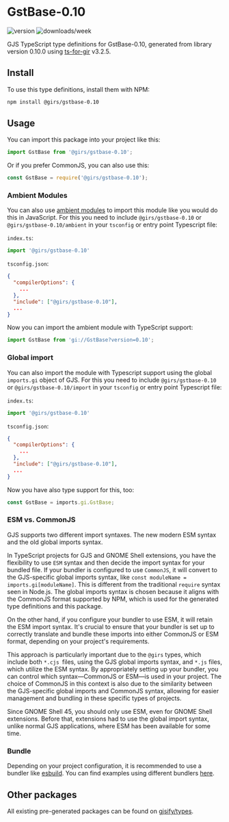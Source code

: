 
# GstBase-0.10

![version](https://img.shields.io/npm/v/@girs/gstbase-0.10)
![downloads/week](https://img.shields.io/npm/dw/@girs/gstbase-0.10)


GJS TypeScript type definitions for GstBase-0.10, generated from library version 0.10.0 using [ts-for-gir](https://github.com/gjsify/ts-for-gir) v3.2.5.


## Install

To use this type definitions, install them with NPM:
```bash
npm install @girs/gstbase-0.10
```

## Usage

You can import this package into your project like this:
```ts
import GstBase from '@girs/gstbase-0.10';
```

Or if you prefer CommonJS, you can also use this:
```ts
const GstBase = require('@girs/gstbase-0.10');
```

### Ambient Modules

You can also use [ambient modules](https://github.com/gjsify/ts-for-gir/tree/main/packages/cli#ambient-modules) to import this module like you would do this in JavaScript.
For this you need to include `@girs/gstbase-0.10` or `@girs/gstbase-0.10/ambient` in your `tsconfig` or entry point Typescript file:

`index.ts`:
```ts
import '@girs/gstbase-0.10'
```

`tsconfig.json`:
```json
{
  "compilerOptions": {
    ...
  },
  "include": ["@girs/gstbase-0.10"],
  ...
}
```

Now you can import the ambient module with TypeScript support: 

```ts
import GstBase from 'gi://GstBase?version=0.10';
```

### Global import

You can also import the module with Typescript support using the global `imports.gi` object of GJS.
For this you need to include `@girs/gstbase-0.10` or `@girs/gstbase-0.10/import` in your `tsconfig` or entry point Typescript file:

`index.ts`:
```ts
import '@girs/gstbase-0.10'
```

`tsconfig.json`:
```json
{
  "compilerOptions": {
    ...
  },
  "include": ["@girs/gstbase-0.10"],
  ...
}
```

Now you have also type support for this, too:

```ts
const GstBase = imports.gi.GstBase;
```


### ESM vs. CommonJS

GJS supports two different import syntaxes. The new modern ESM syntax and the old global imports syntax.

In TypeScript projects for GJS and GNOME Shell extensions, you have the flexibility to use `ESM` syntax and then decide the import syntax for your bundled file. If your bundler is configured to use `CommonJS`, it will convert to the GJS-specific global imports syntax, like `const moduleName = imports.gi[moduleName]`. This is different from the traditional `require` syntax seen in Node.js. The global imports syntax is chosen because it aligns with the CommonJS format supported by NPM, which is used for the generated type definitions and this package.

On the other hand, if you configure your bundler to use ESM, it will retain the ESM import syntax. It's crucial to ensure that your bundler is set up to correctly translate and bundle these imports into either CommonJS or ESM format, depending on your project's requirements.

This approach is particularly important due to the `@girs` types, which include both `*.cjs `files, using the GJS global imports syntax, and `*.js` files, which utilize the ESM syntax. By appropriately setting up your bundler, you can control which syntax—CommonJS or ESM—is used in your project. The choice of CommonJS in this context is also due to the similarity between the GJS-specific global imports and CommonJS syntax, allowing for easier management and bundling in these specific types of projects.

Since GNOME Shell 45, you should only use ESM, even for GNOME Shell extensions. Before that, extensions had to use the global import syntax, unlike normal GJS applications, where ESM has been available for some time.

### Bundle

Depending on your project configuration, it is recommended to use a bundler like [esbuild](https://esbuild.github.io/). You can find examples using different bundlers [here](https://github.com/gjsify/ts-for-gir/tree/main/examples).

## Other packages

All existing pre-generated packages can be found on [gjsify/types](https://github.com/gjsify/types).

